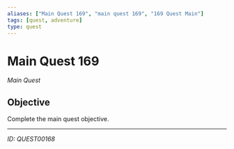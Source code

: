 ```yaml
---
aliases: ["Main Quest 169", "main quest 169", "169 Quest Main"]
tags: [quest, adventure]
type: quest
---
```


# Main Quest 169

*Main Quest*

## Objective
Complete the main quest objective.

---
*ID: QUEST00168*